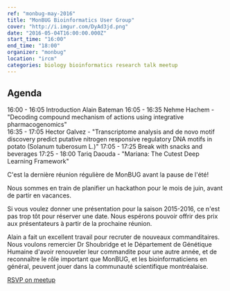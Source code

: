 ```yaml
---
ref: "monbug-may-2016"
title: "MonBUG Bioinformatics User Group"
cover: "http://i.imgur.com/DyAd3jd.png"
date: "2016-05-04T16:00:00.000Z"
start_time: "16:00"
end_time: "18:00"
organizer: "monbug"
location: "ircm"
categories: biology bioinformatics research talk meetup
---
```

## Agenda

16:00 - 16:05 Introduction Alain Bateman
16:05 - 16:35 Nehme Hachem -"Decoding compound mechanism of actions using integrative pharmacogenomics"  
16:35 - 17:05 Hector Galvez - "Transcriptome analysis and de novo motif discovery predict putative nitrogen responsive regulatory DNA motifs in potato (Solanum tuberosum L.)"
17:05 - 17:25 Break with snacks and beverages
17:25 - 18:00 Tariq Daouda - "Mariana: The Cutest Deep Learning Framework"

C'est la dernière réunion régulière de MonBUG avant la pause de l'été!

Nous sommes en train de planifier un hackathon pour le mois de juin, avant de partir en vacances.

Si vous voulez donner une présentation pour la saison 2015-2016, ce n'est pas trop tôt pour réserver une date. Nous espérons pouvoir offrir des prix aux présentateurs à partir de la prochaine réunion.

Alain a fait un excellent travail pour recruter de nouveaux commanditaires.
Nous voulons remercier Dr Shoubridge et le Département de Génétique Humaine d'avoir renouveler leur commandite pour une autre année, et de reconnaître le rôle important que MonBUG, et les bioinformaticiens en général, peuvent jouer dans la communauté scientifique montréalaise.

[RSVP on meetup](http://www.meetup.com/MonBUG/events/230115260/)
